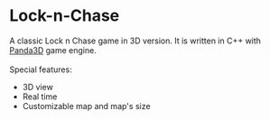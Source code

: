 Lock-n-Chase
============

A classic Lock n Chase game in 3D version. It is written in C++ with <a href="http://www.panda3d.org/">Panda3D</a> game engine.
<br/><br/>
Special features:
<ul>
  <li>3D view</li>
  <li>Real time</li>
  <li>Customizable map and map's size</li>
</ul>
